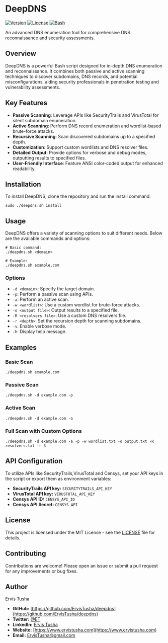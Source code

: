 # DeepDNS

[![Version](https://img.shields.io/badge/version-2.0.0-dev-blue.svg)](https://github.com/ErvisTusha/deepdns)
[![License](https://img.shields.io/badge/license-MIT-green.svg)](LICENSE)
[![Bash](https://img.shields.io/badge/bash-5.0%2B-orange.svg)](https://www.gnu.org/software/bash/)

An advanced DNS enumeration tool for comprehensive DNS reconnaissance and security assessments.

## Overview

DeepDNS is a powerful Bash script designed for in-depth DNS enumeration and reconnaissance. It combines both passive and active scanning techniques to discover subdomains, DNS records, and potential misconfigurations, aiding security professionals in penetration testing and vulnerability assessments.

## Key Features

- **Passive Scanning**: Leverage APIs like SecurityTrails and VirusTotal for silent subdomain enumeration.
- **Active Scanning**: Perform DNS record enumeration and wordlist-based brute-force attacks.
- **Recursive Scanning**: Scan discovered subdomains up to a specified depth.
- **Customization**: Support custom wordlists and DNS resolver files.
- **Detailed Output**: Provide options for verbose and debug modes, outputting results to specified files.
- **User-Friendly Interface**: Feature ANSI color-coded output for enhanced readability.

## Installation

To install DeepDNS, clone the repository and run the install command:

```shell
sudo ./deepdns.sh install
```

## Usage

DeepDNS offers a variety of scanning options to suit different needs. Below are the available commands and options:

```shell
# Basic command:
./deepdns.sh <domain>

# Example:
./deepdns.sh example.com
```

### Options

- `-d <domain>`: Specify the target domain.
- `-p`: Perform a passive scan using APIs.
- `-a`: Perform an active scan.
- `-w <wordlist>`: Use a custom wordlist for brute-force attacks.
- `-o <output file>`: Output results to a specified file.
- `-R <resolvers file>`: Use a custom DNS resolvers file.
- `-r <depth>`: Set the recursion depth for scanning subdomains.
- `-v`: Enable verbose mode.
- `-h`: Display help message.

## Examples

### Basic Scan

```shell
./deepdns.sh example.com
```

### Passive Scan

```shell
./deepdns.sh -d example.com -p
```

### Active Scan

```shell
./deepdns.sh -d example.com -a
```

### Full Scan with Custom Options

```shell
./deepdns.sh -d example.com -a -p -w wordlist.txt -o output.txt -R resolvers.txt -r 3
```

## API Configuration

To utilize APIs like SecurityTrails,VirusTotal and Censys, set your API keys in the script or export them as environment variables:

- **SecurityTrails API key:** `SECURITYTRAILS_API_KEY`
- **VirusTotal API key:** `VIRUSTOTAL_API_KEY`
- **Censys API ID:** `CENSYS_API_ID`
- **Censys API Secret:** `CENSYS_API`

## License

This project is licensed under the MIT License - see the [LICENSE](LICENSE) file for details.

## Contributing

Contributions are welcome! Please open an issue or submit a pull request for any improvements or bug fixes.

## Author

Ervis Tusha

- **GitHub:** [https://github.com/ErvisTusha/deepdns](https://github.com/ErvisTusha/deepdns)
- **Twitter:** [@ET](https://www.x.com/ET)
- **LinkedIn:** [Ervis Tusha](https://www.linkedin.com/in/ervis-tusha)
- **Website:** [https://www.ervistusha.com](https://www.ervistusha.com)
- **Email:** [ErvisTusha@gmail.com](mailto:ErvisTusha@gmail.com)
